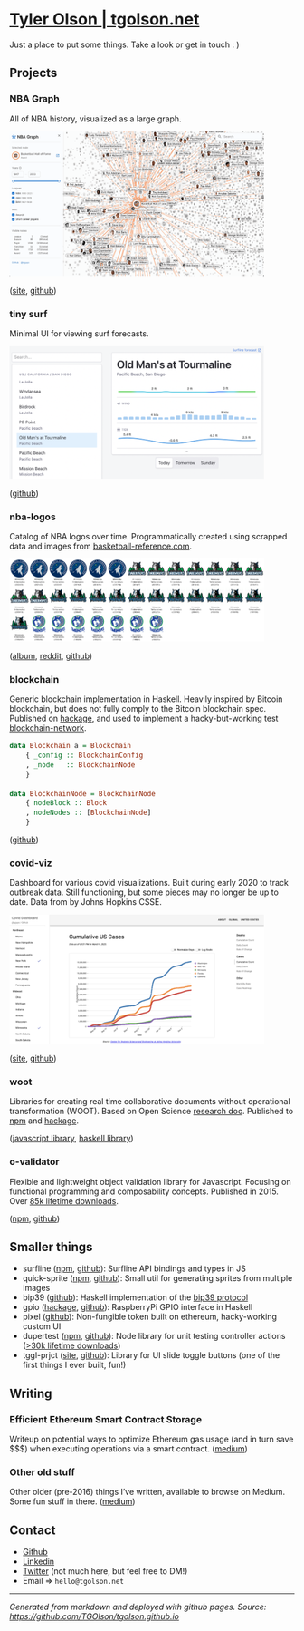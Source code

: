# [Tyler Olson | tgolson.net](https://tgolson.net)
Just a place to put some things. Take a look or get in touch : )

## Projects

### NBA Graph
All of NBA history, visualized as a large graph. 

<img src="./img/nbagraph.png" width="450" alt="nbagraph"/>


([site](https://nbagraph.com), [github](https://github.com/TGOlson/nba-graph))
### tiny surf
Minimal UI for viewing surf forecasts.

<img src="./img/tinysurf.png" alt="tinysurf" width="450"/>

([github](https://github.com/TGOlson/tiny-surf))

### nba-logos 
Catalog of NBA logos over time. Programmatically created using scrapped data and images from [basketball-reference.com](http://www.basketball-reference.com).

<img src="./img/logos.png" alt="logos" width="450"/>

([album](https://imgur.com/a/7hYM1s2), [reddit](https://www.reddit.com/r/nba/comments/10ryoq1/nba_team_logos_over_time/), [github](https://github.com/TGOlson/nba-logos))

### blockchain
Generic blockchain implementation in Haskell. Heavily inspired by Bitcoin blockchain, but does not fully comply to the Bitcoin blockchain spec. Published on [hackage](https://hackage.haskell.org/package/blockchain), and used to implement a hacky-but-working test [blockchain-network](https://github.com/TGOlson/blockchain-network).

```hs
data Blockchain a = Blockchain
    { _config :: BlockchainConfig
    , _node   :: BlockchainNode
    }

data BlockchainNode = BlockchainNode
    { nodeBlock :: Block
    , nodeNodes :: [BlockchainNode]
    }
```
([github](https://github.com/TGOlson/blockchain))

### covid-viz 
Dashboard for various covid visualizations. Built during early 2020 to track outbreak data. Still functioning, but some pieces may no longer be up to date. Data from by Johns Hopkins CSSE.

<img src="./img/covid.png" alt="covid" width="450"/>

([site](https://tgolson.net/covid-viz), [github](https://github.com/TGOlson/covid-viz))

### woot
Libraries for creating real time collaborative documents without operational transformation (WOOT). Based on Open Science [research doc](https://hal.inria.fr/inria-00071240/document). Published to [npm](https://www.npmjs.com/package/woot-js) and [hackage](https://hackage.haskell.org/package/woot). 

([javascript library](https://github.com/TGOlson/woot-js), [haskell library](https://github.com/TGOlson/woot-haskell))

### o-validator
Flexible and lightweight object validation library for Javascript. Focusing on functional programming and composability concepts. Published in 2015. Over [85k lifetime downloads](https://npm-stat.com/charts.html?package=o-validator&from=2010-01-01).

([npm](https://www.npmjs.com/package/o-validator), [github](https://github.com/TGOlson/o-validator))

## Smaller things
* surfline ([npm](https://www.npmjs.com/package/surfline), [github](https://github.com/TGOlson/surfline)): Surfline API bindings and types in JS
* quick-sprite ([npm](https://www.npmjs.com/package/quick-sprite), [github](https://github.com/TGOlson/quick-sprite)): Small util for generating sprites from multiple images
* bip39 ([github](https://github.com/TGOlson/bip39)): Haskell implementation of the [bip39 protocol](https://github.com/bitcoin/bips/blob/master/bip-0039.mediawiki)
* gpio ([hackage](https://hackage.haskell.org/package/gpio), [github](https://github.com/tgolson/gpio)): RaspberryPi GPIO interface in Haskell
* pixel ([github](https://github.com/TGOlson/pixel)): Non-fungible token built on ethereum, hacky-working custom UI
* dupertest ([npm](https://www.npmjs.com/package/dupertest), [github](https://github.com/TGOlson/dupertest)): Node library for unit testing controller actions ([>30k lifetime downloads](https://npm-stat.com/charts.html?package=dupertest&from=2010-01-01))
* tggl-prjct ([site](https://tgolson.net/tggl-prjct/), [github](https://github.com/TGOlson/tggl-prjct)): Library for UI slide toggle buttons (one of the first things I ever built, fun!)

## Writing
### Efficient Ethereum Smart Contract Storage
Writeup on potential ways to optimize Ethereum gas usage (and in turn save $$$) when executing operations via a smart contract. 
([medium](https://medium.com/@tyguyo/efficient-ethereum-smart-contract-storage-361e4f126bbd))

### Other old stuff
Other older (pre-2016) things I’ve written, available to browse on Medium. Some fun stuff in there. 
([medium](https://medium.com/@tyguyo))


## Contact
* [Github](https://github.com/TGOlson) 
* [Linkedin](https://www.linkedin.com/in/tylergolson/)
* [Twitter](https://twitter.com/TyGuyO) (not much here, but feel free to DM!)
* Email => `hello@tgolson.net`

<hr>

*Generated from markdown and deployed with github pages. Source: https://github.com/TGOlson/tgolson.github.io*

